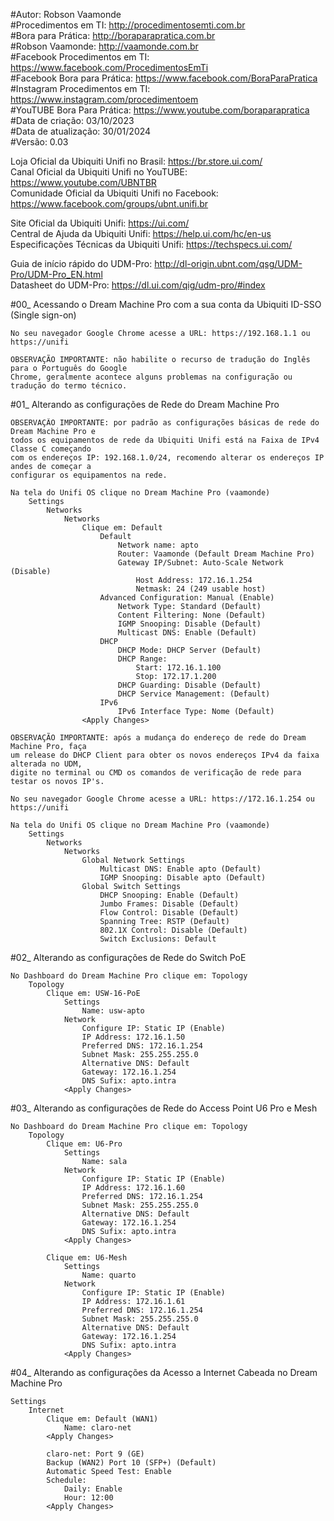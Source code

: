 #Autor: Robson Vaamonde<br>
#Procedimentos em TI: http://procedimentosemti.com.br<br>
#Bora para Prática: http://boraparapratica.com.br<br>
#Robson Vaamonde: http://vaamonde.com.br<br>
#Facebook Procedimentos em TI: https://www.facebook.com/ProcedimentosEmTi<br>
#Facebook Bora para Prática: https://www.facebook.com/BoraParaPratica<br>
#Instagram Procedimentos em TI: https://www.instagram.com/procedimentoem<br>
#YouTUBE Bora Para Prática: https://www.youtube.com/boraparapratica<br>
#Data de criação: 03/10/2023<br>
#Data de atualização: 30/01/2024<br>
#Versão: 0.03

Loja Oficial da Ubiquiti Unifi no Brasil: https://br.store.ui.com/<br>
Canal Oficial da Ubiquiti Unifi no YouTUBE: https://www.youtube.com/UBNTBR<br>
Comunidade Oficial da Ubiquiti Unifi no Facebook: https://www.facebook.com/groups/ubnt.unifi.br

Site Oficial da Ubiquiti Unifi: https://ui.com/<br>
Central de Ajuda da Ubiquiti Unifi: https://help.ui.com/hc/en-us<br>
Especificações Técnicas da Ubiquiti Unifi: https://techspecs.ui.com/

Guia de início rápido do UDM-Pro: http://dl-origin.ubnt.com/qsg/UDM-Pro/UDM-Pro_EN.html<br>
Datasheet do UDM-Pro: https://dl.ui.com/qig/udm-pro/#index

#00_ Acessando o Dream Machine Pro com a sua conta da Ubiquiti ID-SSO (Single sign-on)<br>

	No seu navegador Google Chrome acesse a URL: https://192.168.1.1 ou https://unifi
	
	OBSERVAÇÃO IMPORTANTE: não habilite o recurso de tradução do Inglês para o Português do Google
	Chrome, geralmente acontece alguns problemas na configuração ou tradução do termo técnico.

#01_ Alterando as configurações de Rede do Dream Machine Pro<br>

	OBSERVAÇÃO IMPORTANTE: por padrão as configurações básicas de rede do Dream Machine Pro e 
	todos os equipamentos de rede da Ubiquiti Unifi está na Faixa de IPv4 Classe C começando
	com os endereços IP: 192.168.1.0/24, recomendo alterar os endereços IP andes de começar a
	configurar os equipamentos na rede.

	Na tela do Unifi OS clique no Dream Machine Pro (vaamonde)
		Settings
			Networks
				Networks
					Clique em: Default
						Default
							Network name: apto
							Router: Vaamonde (Default Dream Machine Pro)
							Gateway IP/Subnet: Auto-Scale Network (Disable)
								Host Address: 172.16.1.254
								Netmask: 24 (249 usable host)
						Advanced Configuration: Manual (Enable)
							Network Type: Standard (Default)
							Content Filtering: None (Default)
							IGMP Snooping: Disable (Default)
							Multicast DNS: Enable (Default)
						DHCP
							DHCP Mode: DHCP Server (Default)
							DHCP Range:
								Start: 172.16.1.100
								Stop: 172.17.1.200
							DHCP Guarding: Disable (Default)
							DHCP Service Management: (Default)
						IPv6
							IPv6 Interface Type: Nome (Default)
					<Apply Changes>

	OBSERVAÇÃO IMPORTANTE: após a mudança do endereço de rede do Dream Machine Pro, faça
	um release do DHCP Client para obter os novos endereços IPv4 da faixa alterada no UDM,
	digite no terminal ou CMD os comandos de verificação de rede para testar os novos IP's. 

	No seu navegador Google Chrome acesse a URL: https://172.16.1.254 ou https://unifi

	Na tela do Unifi OS clique no Dream Machine Pro (vaamonde)
		Settings
			Networks
				Networks
					Global Network Settings
						Multicast DNS: Enable apto (Default)
						IGMP Snooping: Disable apto (Default)
					Global Switch Settings
						DHCP Snooping: Enable (Default)
						Jumbo Frames: Disable (Default)
						Flow Control: Disable (Default)
						Spanning Tree: RSTP (Default)
						802.1X Control: Disable (Default)
						Switch Exclusions: Default

#02_ Alterando as configurações de Rede do Switch PoE<br>

	No Dashboard do Dream Machine Pro clique em: Topology
		Topology
			Clique em: USW-16-PoE
				Settings
					Name: usw-apto
				Network
					Configure IP: Static IP (Enable)
					IP Address: 172.16.1.50
					Preferred DNS: 172.16.1.254
					Subnet Mask: 255.255.255.0
					Alternative DNS: Default
					Gateway: 172.16.1.254
					DNS Sufix: apto.intra
				<Apply Changes>

#03_ Alterando as configurações de Rede do Access Point U6 Pro e Mesh<br>

	No Dashboard do Dream Machine Pro clique em: Topology
		Topology
			Clique em: U6-Pro
				Settings
					Name: sala
				Network
					Configure IP: Static IP (Enable)
					IP Address: 172.16.1.60
					Preferred DNS: 172.16.1.254
					Subnet Mask: 255.255.255.0
					Alternative DNS: Default
					Gateway: 172.16.1.254
					DNS Sufix: apto.intra
				<Apply Changes>
			
			Clique em: U6-Mesh
				Settings
					Name: quarto
				Network
					Configure IP: Static IP (Enable)
					IP Address: 172.16.1.61
					Preferred DNS: 172.16.1.254
					Subnet Mask: 255.255.255.0
					Alternative DNS: Default
					Gateway: 172.16.1.254
					DNS Sufix: apto.intra
				<Apply Changes>

#04_ Alterando as configurações da Acesso a Internet Cabeada no Dream Machine Pro<br>

	Settings
		Internet
			Clique em: Default (WAN1)
				Name: claro-net
			<Apply Changes>

			claro-net: Port 9 (GE)
			Backup (WAN2) Port 10 (SFP+) (Default)
			Automatic Speed Test: Enable
			Schedule:
				Daily: Enable
				Hour: 12:00
			<Apply Changes>